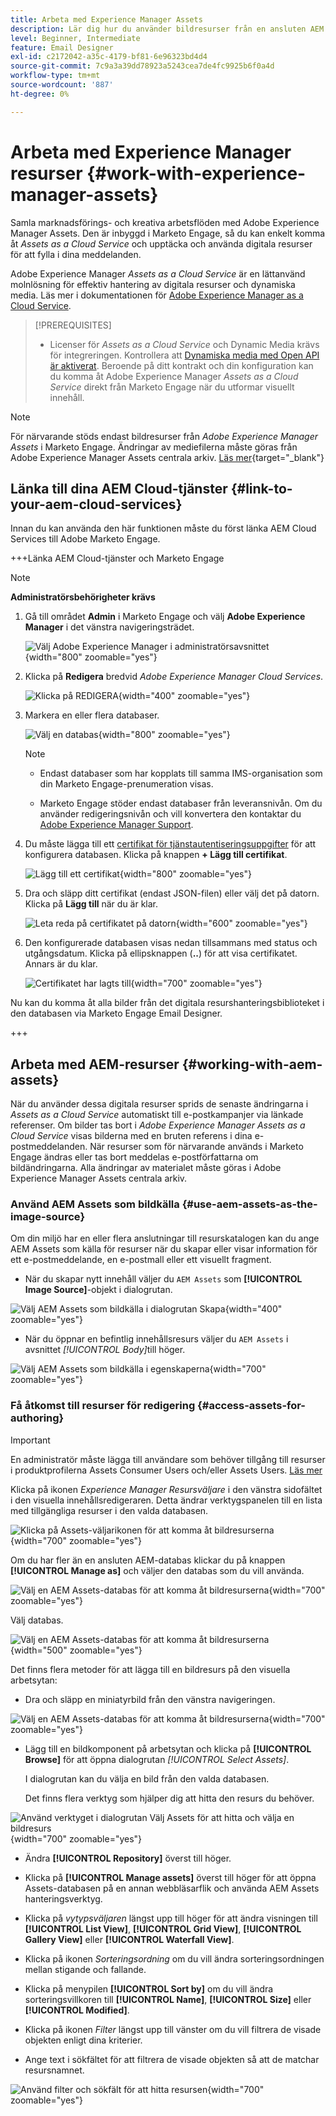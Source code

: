 ```yaml
---
title: Arbeta med Experience Manager Assets
description: Lär dig hur du använder bildresurser från en ansluten AEM Assets-databas när du redigerar innehåll i Adobe Marketo Engage.
level: Beginner, Intermediate
feature: Email Designer
exl-id: c2172042-a35c-4179-bf81-6e96323bd4d4
source-git-commit: 7c9a3a39dd78923a5243cea7de4fc9925b6f0a4d
workflow-type: tm+mt
source-wordcount: '887'
ht-degree: 0%

---
```


# Arbeta med Experience Manager resurser {#work-with-experience-manager-assets}

Samla marknadsförings- och kreativa arbetsflöden med Adobe Experience Manager Assets. Den är inbyggd i Marketo Engage, så du kan enkelt komma åt _Assets as a Cloud Service_ och upptäcka och använda digitala resurser för att fylla i dina meddelanden.

Adobe Experience Manager _Assets as a Cloud Service_ är en lättanvänd molnlösning för effektiv hantering av digitala resurser och dynamiska media. Läs mer i dokumentationen för [Adobe Experience Manager as a Cloud Service](https://experienceleague.adobe.com/sv/docs/experience-manager-cloud-service/content/assets/overview).

>[!PREREQUISITES]
>
>* Licenser för _Assets as a Cloud Service_ och Dynamic Media krävs för integreringen. Kontrollera att [Dynamiska media med Open API är aktiverat](https://experienceleague.adobe.com/sv/docs/experience-manager-cloud-service/content/assets/dynamicmedia/dynamic-media-open-apis/dynamic-media-open-apis-overview#enable-dynamic-media-open-apis). Beroende på ditt kontrakt och din konfiguration kan du komma åt Adobe Experience Manager _Assets as a Cloud Service_ direkt från Marketo Engage när du utformar visuellt innehåll.

>[!NOTE]
>
>För närvarande stöds endast bildresurser från _Adobe Experience Manager Assets_ i Marketo Engage. Ändringar av mediefilerna måste göras från Adobe Experience Manager Assets centrala arkiv. [Läs mer](https://experienceleague.adobe.com/sv/docs/experience-manager-cloud-service/content/assets/manage/manage-digital-assets){target="_blank"}

## Länka till dina AEM Cloud-tjänster {#link-to-your-aem-cloud-services}

Innan du kan använda den här funktionen måste du först länka AEM Cloud Services till Adobe Marketo Engage.

+++Länka AEM Cloud-tjänster och Marketo Engage

>[!NOTE]
>
>**Administratörsbehörigheter krävs**

1. Gå till området **Admin** i Marketo Engage och välj **Adobe Experience Manager** i det vänstra navigeringsträdet.

   ![Välj Adobe Experience Manager i administratörsavsnittet](assets/access-the-ai-assistant-content-accelerator-1.png){width="800" zoomable="yes"}

1. Klicka på **Redigera** bredvid _Adobe Experience Manager Cloud Services_.

   ![Klicka på REDIGERA](assets/access-the-ai-assistant-content-accelerator-2.png){width="400" zoomable="yes"}

1. Markera en eller flera databaser.

   ![Välj en databas](assets/access-the-ai-assistant-content-accelerator-3.png){width="800" zoomable="yes"}

   >[!NOTE]
   >
   >* Endast databaser som har kopplats till samma IMS-organisation som din Marketo Engage-prenumeration visas.
   >
   >* Marketo Engage stöder endast databaser från leveransnivån. Om du använder redigeringsnivån och vill konvertera den kontaktar du [Adobe Experience Manager Support](https://experienceleague.adobe.com/sv/docs/experience-manager-cloud-manager/content/overview/help-resources).

1. Du måste lägga till ett [certifikat för tjänstautentiseringsuppgifter](https://experienceleague.adobe.com/sv/docs/experience-manager-learn/getting-started-with-aem-headless/authentication/service-credentials) för att konfigurera databasen. Klicka på knappen **+ Lägg till certifikat**.

   ![Lägg till ett certifikat](assets/access-the-ai-assistant-content-accelerator-4.png){width="800" zoomable="yes"}

1. Dra och släpp ditt certifikat (endast JSON-filen) eller välj det på datorn. Klicka på **Lägg till** när du är klar.

   ![Leta reda på certifikatet på datorn](assets/access-the-ai-assistant-content-accelerator-5.png){width="600" zoomable="yes"}

1. Den konfigurerade databasen visas nedan tillsammans med status och utgångsdatum. Klicka på ellipsknappen (**..**) för att visa certifikatet. Annars är du klar.

   ![Certifikatet har lagts till](assets/access-the-ai-assistant-content-accelerator-6.png){width="700" zoomable="yes"}

Nu kan du komma åt alla bilder från det digitala resurshanteringsbiblioteket i den databasen via Marketo Engage Email Designer.

+++

## Arbeta med AEM-resurser {#working-with-aem-assets}

När du använder dessa digitala resurser sprids de senaste ändringarna i _Assets as a Cloud Service_ automatiskt till e-postkampanjer via länkade referenser. Om bilder tas bort i _Adobe Experience Manager Assets as a Cloud Service_ visas bilderna med en bruten referens i dina e-postmeddelanden. När resurser som för närvarande används i Marketo Engage ändras eller tas bort meddelas e-postförfattarna om bildändringarna. Alla ändringar av materialet måste göras i Adobe Experience Manager Assets centrala arkiv.

### Använd AEM Assets som bildkälla {#use-aem-assets-as-the-image-source}

Om din miljö har en eller flera anslutningar till resurskatalogen kan du ange AEM Assets som källa för resurser när du skapar eller visar information för ett e-postmeddelande, en e-postmall eller ett visuellt fragment.

* När du skapar nytt innehåll väljer du `AEM Assets` som **[!UICONTROL Image Source]**-objekt i dialogrutan.

![Välj AEM Assets som bildkälla i dialogrutan Skapa](assets/work-with-experience-manager-assets-1.png){width="400" zoomable="yes"}

* När du öppnar en befintlig innehållsresurs väljer du `AEM Assets` i avsnittet _[!UICONTROL Body]_&#x200B;till höger.

![Välj AEM Assets som bildkälla i egenskaperna](assets/work-with-experience-manager-assets-2.png){width="700" zoomable="yes"}

### Få åtkomst till resurser för redigering {#access-assets-for-authoring}

>[!IMPORTANT]
>
>En administratör måste lägga till användare som behöver tillgång till resurser i produktprofilerna Assets Consumer Users och/eller Assets Users. [Läs mer](https://experienceleague.adobe.com/sv/docs/experience-manager-cloud-service/content/security/ims-support#managing-products-and-user-access-in-admin-console)

Klicka på ikonen _Experience Manager Resursväljare_ i den vänstra sidofältet i den visuella innehållsredigeraren. Detta ändrar verktygspanelen till en lista med tillgängliga resurser i den valda databasen.

![Klicka på Assets-väljarikonen för att komma åt bildresurserna](assets/work-with-experience-manager-assets-3.png){width="700" zoomable="yes"}

Om du har fler än en ansluten AEM-databas klickar du på knappen **[!UICONTROL Manage as]** och väljer den databas som du vill använda.

![Välj en AEM Assets-databas för att komma åt bildresurserna](assets/work-with-experience-manager-assets-4.png){width="700" zoomable="yes"}

Välj databas.

![Välj en AEM Assets-databas för att komma åt bildresurserna](assets/work-with-experience-manager-assets-5.png){width="500" zoomable="yes"}

Det finns flera metoder för att lägga till en bildresurs på den visuella arbetsytan:

* Dra och släpp en miniatyrbild från den vänstra navigeringen.

![Välj en AEM Assets-databas för att komma åt bildresurserna](assets/work-with-experience-manager-assets-6.png){width="700" zoomable="yes"}

* Lägg till en bildkomponent på arbetsytan och klicka på **[!UICONTROL Browse]** för att öppna dialogrutan _[!UICONTROL Select Assets]_.

  I dialogrutan kan du välja en bild från den valda databasen.

  Det finns flera verktyg som hjälper dig att hitta den resurs du behöver.

![Använd verktyget i dialogrutan Välj Assets för att hitta och välja en bildresurs](assets/work-with-experience-manager-assets-7.png){width="700" zoomable="yes"}

* Ändra **[!UICONTROL Repository]** överst till höger.

* Klicka på **[!UICONTROL Manage assets]** överst till höger för att öppna Assets-databasen på en annan webbläsarflik och använda AEM Assets hanteringsverktyg.

* Klicka på _vytypsväljaren_ längst upp till höger för att ändra visningen till **[!UICONTROL List View]**, **[!UICONTROL Grid View]**, **[!UICONTROL Gallery View]** eller **[!UICONTROL Waterfall View]**.

* Klicka på ikonen _Sorteringsordning_ om du vill ändra sorteringsordningen mellan stigande och fallande.

* Klicka på menypilen **[!UICONTROL Sort by]** om du vill ändra sorteringsvillkoren till **[!UICONTROL Name]**, **[!UICONTROL Size]** eller **[!UICONTROL Modified]**.

* Klicka på ikonen _Filter_ längst upp till vänster om du vill filtrera de visade objekten enligt dina kriterier.

* Ange text i sökfältet för att filtrera de visade objekten så att de matchar resursnamnet.

![Använd filter och sökfält för att hitta resursen](assets/work-with-experience-manager-assets-8.png){width="700" zoomable="yes"}

